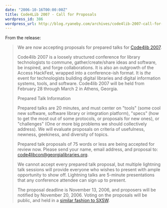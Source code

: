 ```yaml
---
date: "2006-10-16T00:00:00Z"
title: Code4Lib 2007 - Call for Proposals
wordpress_id: 386
wordpress_url: http://blog.ryaneby.com/archives/code4lib-2007-call-for-proposals/
---
```

From the release:

<blockquote>We are now accepting proposals for prepared talks for <a href="http://www.code4lib.org/2007">Code4lib 2007</a>.

Code4lib 2007 is a loosely structured conference for library technologists to commune, gather/create/share ideas and software, be inspired, and forge collaborations. It is also an outgrowth of the Access HackFest, wrapped into a conference-ish format. It is *the* event for technologists building digital libraries and digital information systems, tools, and software. Code4lib 2007 will be held from February 28 through March 2 in Athens, Georgia.

Prepared Talk Information

Prepared talks are 20 minutes, and must center on "tools" (some cool new software, software library or integration platform), "specs" (how to get the most out of some protocols, or proposals for new ones), or "challenges" (One or more big problems we should collectively address). We will evaluate proposals on criteria of usefulness, newness, geekiness, and diversity of topics.

Prepared talk proposals of 75 words or less are being accepted for review now. Please send your name, email address, and proposal to: code4libcon@georgialibraries.org.

We cannot accept every prepared talk proposal, but multiple lightning talk sessions will provide everyone who wishes to present with ample opportunity to show off. Lightning talks are 5-minute presentations that any conference attendee can sign up to present.

The proposal deadline is November 13, 2006, and proposers will be notified by November 20, 2006. Voting on the proposals will be public, and held in a <a href="http://2007.sxsw.com/interactive/panel_picker/">similar fashion to SXSW</a>.</blockquote>
